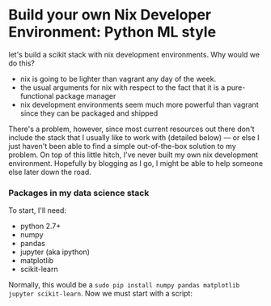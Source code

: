 Build your own Nix Developer Environment: Python ML style
=========================================================

let's build a scikit stack with nix development environments. Why would we do this?

+ nix is going to be lighter than vagrant any day of the week.
+ the usual arguments for nix with respect to the fact that it is a pure-functional package manager
+ nix development environments seem much more powerful than vagrant since they can be packaged and
  shipped

There's a problem, however, since most current resources out there don't include the stack that I
usually like to work with (detailed below) — or else I just haven't been able to find a simple
out-of-the-box solution to my problem. On top of this little hitch, I've never built my own nix
development environment. Hopefully by blogging as I go, I might be able to help someone else later
down the road.

### Packages in my data science stack

To start, I'll need:
+ python 2.7+
+ numpy
+ pandas
+ jupyter (aka ipython)
+ matplotlib
+ scikit-learn

Normally, this would be a `sudo pip install numpy pandas matplotlib jupyter scikit-learn`. Now we
must start with a script:

```
```


